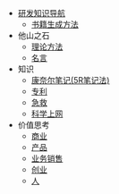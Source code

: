 * [研发知识导航](README.md)
  * [书籍生成方法](book-gen.md)
* 他山之石
  * [理论方法](kb/method.md)
  * [名言](kb/famous.md)
* 知识
  * [康奈尔笔记(5R笔记法)](kb/cornell.md)
  * [专利](kb/patent.md)
  * [急救](kb/emergency_treatment.md)
  * [科学上网](kb/science_surf.md)
* 价值思考
  * [商业](value/biz.md)
  * [产品](value/product.md)
  * [业务销售](value/sale.md)
  * [创业](value/startup.md)
  * [人](value/person.md)